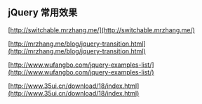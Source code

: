 ## jQuery 常用效果


[http://switchable.mrzhang.me/](http://switchable.mrzhang.me/)

[http://mrzhang.me/blog/jquery-transition.html](http://mrzhang.me/blog/jquery-transition.html)

[http://www.wufangbo.com/jquery-examples-list/](http://www.wufangbo.com/jquery-examples-list/)

[http://www.35ui.cn/download/18/index.html](http://www.35ui.cn/download/18/index.html)
